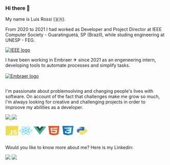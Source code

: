 ### Hi there 👋

My name is Luis Rossi (🇧🇷). 


From 2020 to 2021 I had worked as Developer and Project Director at IEEE Computer Society - Guaratinguetá, SP (Brazil), while studing engineering at UNESP - FEG.




  <a href="https://www.linkedin.com/company/ieee-computer-society-guaratingueta/mycompany/">
    <img alt="IEEE logo" height="40px" src="https://www.vectorlogo.zone/logos/ieee/ieee-ar21.svg">
  </a>


I have been working in Embraer ✈ since 2021 as an engeneering intern, developing tools to automate processes and simplify tasks.
<br/>
<br/>
<a href="https://www.linkedin.com/company/embraer/mycompany/">
<img alt="Embraer logo" height="25px" src="https://logodownload.org/wp-content/uploads/2014/06/embraer-logo-4-1.png">
</a>

  ##
  

I'm passionate about problemsolving and changing people's lives with software. On account of the fact that challenges make me grow so much, I'm always looking for creative and challenging projects in order to improove my abilities as a developer.


<div>
  <a href="https://github.com/lcrossi">
  <img height="180em" src="https://github-readme-stats.vercel.app/api?username=lcrossi&show_icons=true&theme=blueberry&include_all_commits=true&count_private=true"/>
  <img height="180em" src="https://github-readme-stats.vercel.app/api/top-langs/?username=lcrossi&layout=compact&langs_count=7&theme=blueberry"/>
  </a>
</div>
  
<div style="display: inline_block"><br>
  <img align="center" alt="Luis-Js" height="30" width="40" src="https://raw.githubusercontent.com/devicons/devicon/master/icons/javascript/javascript-plain.svg">
  <!--<img align="center" alt="Luis-Ts" height="30" width="40" src="https://raw.githubusercontent.com/devicons/devicon/master/icons/typescript/typescript-plain.svg"> -->
  <img align="center" alt="Luis-React" height="30" width="40" src="https://raw.githubusercontent.com/devicons/devicon/master/icons/react/react-original.svg">
  <img align="center" alt="Luis-Vue" height="30" width="40" src="https://raw.githubusercontent.com/devicons/devicon/master/icons/vuejs/vuejs-original.svg">
  <img align="center" alt="Luis-HTML" height="30" width="40" src="https://raw.githubusercontent.com/devicons/devicon/master/icons/html5/html5-original.svg">
  <img align="center" alt="Luis-CSS" height="30" width="40" src="https://raw.githubusercontent.com/devicons/devicon/master/icons/css3/css3-original.svg">
  <img align="center" alt="Rafa-Python" height="30" width="40" src="https://raw.githubusercontent.com/devicons/devicon/master/icons/python/python-original.svg">
</div>
  
  ##

  
Would you like to know more about me? Here is my Linkedin:
<div>
<!--[![Linkedin Badge](https://img.shields.io/badge/-LinkedIn-blue?style=flat-square&logo=Linkedin&logoColor=white&link=https://www.linkedin.com/in/lcrossi)](https://www.linkedin.com/in/lcrossi) -->
  <a href="https://www.linkedin.com/in/lcrossi" target="_blank"><img src="https://img.shields.io/badge/-LinkedIn-%230077B5?style=for-the-badge&logo=linkedin&logoColor=white" target="_blank"></a> 
  <a href = "mailto:lcrossi2010@gmail.com"><img src="https://img.shields.io/badge/-Gmail-%23333?style=for-the-badge&logo=gmail&logoColor=white" target="_blank"></a>
</div>
  
<!-- <img src="https://komarev.com/ghpvc/?username=lcrossi&color=green" alt="lcrossi" /> -->
